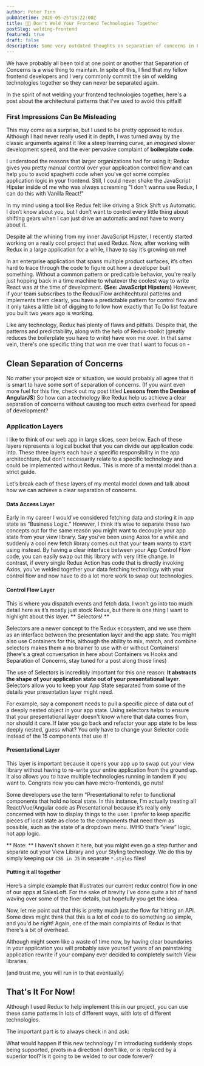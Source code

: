 ```yaml
---
author: Peter Finn
pubDatetime: 2020-05-25T15:22:00Z
title: 👨‍🏭 Don't Weld Your Frontend Technologies Together
postSlug: welding-frontend
featured: true
draft: false
description: Some very outdated thoughts on separation of concerns in Frontend.
---
```


We have probably all been told at one point or another that Separation of Concerns is a wise thing to maintain. In spite of this, I find that my fellow frontend developers and I very commonly commit the sin of welding technologies together so they can never be separated again.

In the spirit of not welding your frontend technologies together, here's a post about the architectural patterns that I've used to avoid this pitfall!

### First Impressions Can Be Misleading

This may come as a surprise, but I used to be pretty opposed to redux. Although I had never really used it in depth, I was turned away by the classic arguments against it like a steep learning curve, an _imagined_ slower development speed, and the ever pervasive complaint of **boilerplate code**.

I understood the reasons that larger organizations had for using it; Redux gives you pretty manual control over your application control flow and can help you to avoid spaghetti code when you've got some complex application logic in your frontend. Still, I could never shake the JavaScript Hipster inside of me who was always screaming "I don't wanna use Redux, I can do this with Vanilla React!"

In my mind using a tool like Redux felt like driving a Stick Shift vs Automatic. I don’t know about you, but I don’t want to control every little thing about shifting gears when I can just drive an automatic and not have to worry about it.

Despite all the whining from my inner JavaScript Hipster, I recently started working on a really cool project that used Redux. Now, after working with Redux in a large application for a while, I have to say it’s growing on me!

In an enterprise application that spans multiple product surfaces, it’s often hard to trace through the code to figure out how a developer built something. Without a common pattern or predicatble behavior, you're really just hopping back in a time machine to whatever the coolest way to write React was at the time of development. **(See: JavaScript Hipsters)** However, if your team subscribes to the Redux/Flow architechtural patterns and implements them clearly, you have a predictable pattern for control flow and it only takes a little bit of digging to follow how exactly that To Do list feature you built two years ago is working.

Like any technology, Redux has plenty of flaws and pitfalls. Despite that, the patterns and predictability, along with the help of Redux-toolkit (greatly reduces the boilerplate you have to write) have won me over. In that same vein, there's one specific thing that won me over that I want to focus on -

## Clean Separation of Concerns

No matter your project size or situation, we would probably all agree that it is smart to have some sort of separation of concerns. (If you want even more fuel for this fire, check out my post titled **Lessons from the Demise of AngularJS**) So how can a technology like Redux help us achieve a clear separation of concerns without causing too much extra overhead for speed of development?

### Application Layers

I like to think of our web app in large slices, seen below. Each of these layers represents a logical bucket that you can divide our application code into. These three layers each have a specific responsibility in the app architechture, but don't necessarily relate to a specific technology and could be implemented without Redux. This is more of a mental model than a strict guide.

Let’s break each of these layers of my mental model down and talk about how we can achieve a clear separation of concerns.

#### Data Access Layer

Early in my career I would’ve considered fetching data and storing it in app state as “Business Logic.” However, I think it’s wise to separate these two concepts out for the same reason you might want to decouple your app state from your view library. Say you’ve been using Axios for a while and suddenly a cool new fetch library comes out that your team wants to start using instead.
By having a clear interface between your App Control Flow code, you can easily swap out this library with very little change. In contrast, if every single Redux Action has code that is directly invoking Axios, you’ve welded together your data fetching technology with your control flow and now have to do a lot more work to swap out technologies.

#### Control Flow Layer

This is where you dispatch events and fetch data. I won’t go into too much detail here as it’s mostly just stock Redux, but there is one thing I want to highlight about this layer. ** Selectors! **

Selectors are a newer concept to the Redux ecosystem, and we use them as an interface between the presentation layer and the app state. You might also use Containers for this, although the ability to mix, match, and combine selectors makes them a no brainer to use with or without Containers! (there's a great conversation in here about Containers vs Hooks and Separation of Concerns, stay tuned for a post along those lines)

The use of Selectors is incredibly important for this one reason: **It abstracts the shape of your application state out of your presentational layer**. Selectors allow you to keep your App State separated from some of the details your presentation layer might need.

For example, say a component needs to pull a specific piece of data out of a deeply nested object in your app state. Using selectors helps to ensure that your presentational layer doesn't know where that data comes from, nor should it care. If later you go back and refactor your app state to be less deeply nested, guess what? You only have to change your Selector code instead of the 15 components that use it!

#### Presentational Layer

This layer is important because it opens your app up to swap out your view library without having to re-write your entire application from the ground up. It also allows you to have multiple technologies running in tandem if you want to. Congrats now you can have micro-frontends, go nuts!

Some developers use the term “Presentational to refer to functional components that hold no local state. In this instance, I’m actually treating all React/Vue/Angular code as Presentational because it’s really only concerned with how to display things to the user. I prefer to keep specific pieces of local state as close to the components that need them as possible, such as the state of a dropdown menu. IMHO that’s “view” logic, not app logic.

** Note: ** I haven't shown it here, but you might even go a step further and separate out your View Library and your Styling technology. We do this by simply keeping our `CSS in JS` in separate `*.styles` files!

#### Putting it all together

Here’s a simple example that illustrates our current redux control flow in one of our apps at SalesLoft. For the sake of brevity I've done quite a bit of hand waving over some of the finer details, but hopefully you get the idea.

Now, let me point out that this is pretty much just the flow for hitting an API. Some devs might think that this is a lot of code to do something so simple, and you'd be right! Again, one of the main complaints of Redux is that there's a bit of overhead.

Although might seem like a waste of time now, by having clear boundaries in your application you will probably save yourself years of an painstaking application rewrite if your company ever decided to completely switch View libraries.

(and trust me, you will run in to that eventually)

## That's It For Now!

Although I used Redux to help implement this in our project, you can use these same patterns in lots of different ways, with lots of different technologies.

The important part is to always check in and ask:

What would happen if this new technology I'm introducing suddenly stops being supported, pivots in a direction I don't like, or is replaced by a superior tool? Is it going to be welded to our code forever?
